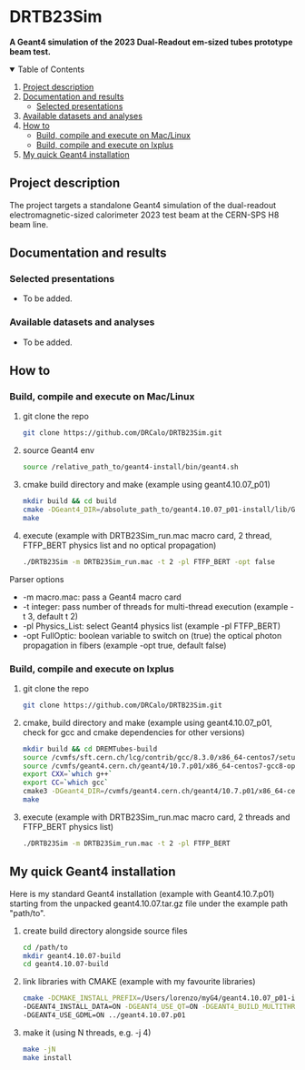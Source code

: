 # DRTB23Sim
**A Geant4 simulation of the 2023 Dual-Readout em-sized tubes prototype beam test.**

<!-- TABLE OF CONTENTS -->
<details open="open">
  <summary>Table of Contents</summary>
  <ol>
    <li><a href="#project-description">Project description</a></li>
     <li>
      <a href="#documentation-and-results">Documentation and results</a>
      <ul>
        <li><a href="#selected-presentations">Selected presentations</a></li>
      </ul>
    </li>
    <li><a href="#available-datasets-and-analyses">Available datasets and analyses</a></li>
    <li>
      <a href="#how-to">How to</a>
      <ul>
        <li><a href="#build-compile-and-execute-on-maclinux">Build, compile and execute on Mac/Linux</a></li>
        <li><a href="#build-compile-and-execute-on-lxplus">Build, compile and execute on lxplus</a></li>
      </ul>
    </li>
     </li><li><a href="#my-quick-geant4-installation">My quick Geant4 installation</a></li>
  </ol>                                           
</details>

<!--Project desription-->
## Project description
The project targets a standalone Geant4 simulation of the dual-readout electromagnetic-sized calorimeter 2023 test beam at the CERN-SPS H8 beam line.

<!--Documentation and results-->
## Documentation and results

### Selected presentations
- To be added.

<!--Available datasets and analyses-->
### Available datasets and analyses
- To be added.

<!--How to:-->
## How to

### Build, compile and execute on Mac/Linux
1. git clone the repo
   ```sh
   git clone https://github.com/DRCalo/DRTB23Sim.git
   ```
2. source Geant4 env
   ```sh
   source /relative_path_to/geant4-install/bin/geant4.sh
   ```
3. cmake build directory and make (example using geant4.10.07_p01)
   ```sh
   mkdir build && cd build
   cmake -DGeant4_DIR=/absolute_path_to/geant4.10.07_p01-install/lib/Geant4-10.7.1/ relative_path_to/DRTB23Sim/
   make
   ```
4. execute (example with DRTB23Sim_run.mac macro card, 2 thread, FTFP_BERT physics list and no optical propagation)
   ```sh
   ./DRTB23Sim -m DRTB23Sim_run.mac -t 2 -pl FTFP_BERT -opt false
   ```
Parser options
   * -m macro.mac: pass a Geant4 macro card 
   * -t integer: pass number of threads for multi-thread execution (example -t 3, default t 2)
   * -pl Physics_List: select Geant4 physics list (example -pl FTFP_BERT)
   * -opt FullOptic: boolean variable to switch on (true) the optical photon propagation in fibers (example -opt true, default false)

### Build, compile and execute on lxplus
1. git clone the repo
   ```sh
   git clone https://github.com/DRCalo/DRTB23Sim.git
   ```
2. cmake, build directory and make (example using geant4.10.07_p01, check for gcc and cmake dependencies for other versions)
   ```sh
   mkdir build && cd DREMTubes-build
   source /cvmfs/sft.cern.ch/lcg/contrib/gcc/8.3.0/x86_64-centos7/setup.sh 
   source /cvmfs/geant4.cern.ch/geant4/10.7.p01/x86_64-centos7-gcc8-optdeb-MT/CMake-setup.sh 
   export CXX=`which g++`
   export CC=`which gcc`
   cmake3 -DGeant4_DIR=/cvmfs/geant4.cern.ch/geant4/10.7.p01/x86_64-centos7-gcc8-optdeb-MT/lib64/Geant4-10.7.1 ../DRTB23Sim/
   make
   ```
3. execute (example with DRTB23Sim_run.mac macro card, 2 threads and FTFP_BERT physics list)
   ```sh
   ./DRTB23Sim -m DRTB23Sim_run.mac -t 2 -pl FTFP_BERT
   ```

<!--My quick Geant4 installation-->
## My quick Geant4 installation
Here is my standard Geant4 installation (example with Geant4.10.7.p01) starting from the unpacked geant4.10.07.tar.gz file under the example path "path/to".

1. create build directory alongside source files
      ```sh
   cd /path/to
   mkdir geant4.10.07-build
   cd geant4.10.07-build
   ```
2. link libraries with CMAKE (example with my favourite libraries)
   ```sh
   cmake -DCMAKE_INSTALL_PREFIX=/Users/lorenzo/myG4/geant4.10.07_p01-install \
   -DGEANT4_INSTALL_DATA=ON -DGEANT4_USE_QT=ON -DGEANT4_BUILD_MULTITHREADED=ON \
   -DGEANT4_USE_GDML=ON ../geant4.10.07.p01
   ```
3. make it (using N threads, e.g. -j 4)
   ```sh
   make -jN
   make install
   ```
